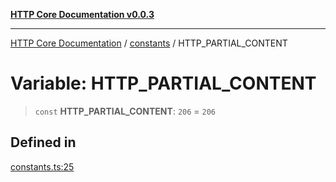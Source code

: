[**HTTP Core Documentation v0.0.3**](../../README.md)

***

[HTTP Core Documentation](../../modules.md) / [constants](../README.md) / HTTP\_PARTIAL\_CONTENT

# Variable: HTTP\_PARTIAL\_CONTENT

> `const` **HTTP\_PARTIAL\_CONTENT**: `206` = `206`

## Defined in

[constants.ts:25](https://github.com/stonemjs/http-core/blob/33a82b77e98ade423889148c13f25ccd40b75c8a/src/constants.ts#L25)
